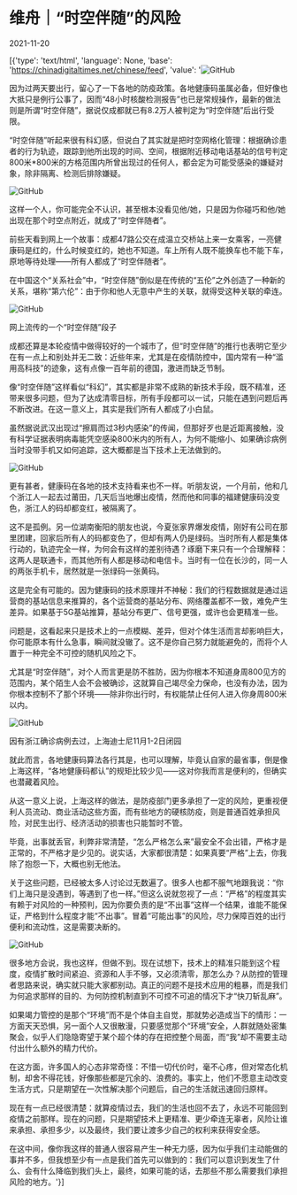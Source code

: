 # 维舟｜“时空伴随”的风险

2021-11-20

[{'type': 'text/html', 'language': None, 'base': 'https://chinadigitaltimes.net/chinese/feed', 'value': '![GitHub](https://chinadigitaltimes.net/chinese/files/2021/11/image-1637406458317.png)

因为过两天要出行，留心了一下各地的防疫政策。各地健康码虽属必备，但好像也大抵只是例行公事了，因而“48小时核酸检测报告”也已是常规操作，最新的做法则是所谓“时空伴随”，据说仅成都就已有8.2万人被判定为“时空伴随”后出行受限。

“时空伴随”听起来很有科幻感，但说白了其实就是把时空网格化管理：根据确诊患者的行为轨迹，跟踪到他所出现的时间、空间，根据附近移动电话基站的信号判定800米*800米的方格范围内所曾出现过的任何人，都会定为可能受感染的嫌疑对象，除非隔离、检测后排除嫌疑。

![GitHub](https://chinadigitaltimes.net/chinese/files/2021/11/post-673572-6198d7313a25d.)

这样一个人，你可能完全不认识，甚至根本没看见他/她，只是因为你碰巧和他/她出现在那个时空点附近，就成了“时空伴随者”。

前些天看到网上一个故事：成都47路公交在成温立交桥站上来一女乘客，一亮健康码是红的，什么时候变红的，她也不知道。车上所有人既不能换车也不能下车，原地等待处理——所有人都成了“时空伴随者”。

在中国这个“关系社会”中，“时空伴随”倒似是在传统的“五伦”之外创造了一种新的关系，堪称“第六伦”：由于你和他人无意中产生的关联，就得受这种关联的牵连。

![GitHub](https://chinadigitaltimes.net/chinese/files/2021/11/post-673572-6198d73148546.png)

 网上流传的一个“时空伴随”段子 

成都还算是本轮疫情中做得较好的一个城市了，但“时空伴随”的推行也表明它至少在有一点上和别处并无二致：近些年来，尤其是在疫情防控中，国内常有一种“滥用高科技”的迹象，这有点像一百年前的德国，激进而缺乏节制。

像“时空伴随”这样看似“科幻”，其实都是非常不成熟的新技术手段，既不精准，还带来很多问题，但为了达成清零目标，所有手段都可以一试，只能在遇到问题后再不断改进。在这一意义上，其实是我们所有人都成了小白鼠。

虽然据说武汉出现过“擦肩而过3秒内感染”的传闻，但那好歹也是近距离接触，没有科学证据表明病毒能凭空感染800米内的所有人，为何不能缩小、如果确诊病例当时没带手机又如何追踪，这大概都是当下技术上无法做到的。

![GitHub](https://chinadigitaltimes.net/chinese/files/2021/11/post-673572-6198d7315cb26.png)

更有甚者，健康码在各地的技术支持看来也不一样。听朋友说，一个月前，他和几个浙江人一起去过莆田，几天后当地爆出疫情，然而他和同事的福建健康码没变色，浙江人的码却都变红，被隔离了。

这不是孤例。另一位湖南衡阳的朋友也说，今夏张家界爆发疫情，刚好有公司在那里团建，回家后所有人的码都变色了，但却有两人仍是绿码。当时所有人都是集体行动的，轨迹完全一样，为何会有这样的差别待遇？琢磨下来只有一个合理解释：这两人是联通卡，而其他所有人都是移动和电信卡。当时有一位在长沙的，同一人的两张手机卡，居然就是一张绿码一张黄码。

这是完全有可能的。因为健康码的技术原理并不神秘：我们的行程数据就是通过运营商的基站信息来推算的，各个运营商的基站分布、网络覆盖都不一致，难免产生差异。如果基于5G基站推算，基站分布更广、信号更强，或许也会更精准一些。

问题是，这看起来只是技术上的一点模糊、差异，但对个体生活而言却影响巨大，你可能原本有什么急事，瞬间就没辙了。这不是你自己努力就能避免的，而将个人置于一种完全不可控的随机风险之下。

尤其是“时空伴随”，对个人而言更是防不胜防，因为你根本不知道身周800见方的范围内，某个陌生人会不会被确诊，这就算自己竭尽全力保命，也没有办法，因为你根本控制不了那个环境——除非你出行时，有权能禁止任何人进入你身周800米以内。

![GitHub](https://chinadigitaltimes.net/chinese/files/2021/11/post-673572-6198d73165f5f.)

因有浙江确诊病例去过，上海迪士尼11月1-2日闭园  

就此而言，各地健康码算法各行其是，也可以理解，毕竟认自家的最省事，倒是像上海这样，“各地健康码都认”的规矩比较少见——这对你我而言是便利的，但确实也潜藏着风险。

从这一意义上说，上海这样的做法，是防疫部门更多承担了一定的风险，更重视便利人员流动、商业活动这些方面，而有些地方的硬核防疫，则是普通百姓承担风险，对民生出行、经济活动的损害也只能暂时不管。

毕竟，出事就丢官，利弊非常清楚，“怎么严格怎么来”最安全不会出错，严格才是正常的，不严格才是少见的。说实话，大家都很清楚：如果真要“严格”上去，你我除了抱怨一下，大概也别无他法。

关于这些问题，已经被太多人讨论过无数遍了。很多人也都不服气地跟我说：“你们上海只是没遇到，等遇到了也一样。”但这么说就忽视了一点：“严格”的程度其实有赖于对风险的一种预判，因为你要负责的是“不出事”这样一个结果，谁能不能保证，严格到什么程度才能“不出事”。冒着“可能出事”的风险，尽力保障百姓的出行便利和流动性，这是需要决断的。

![GitHub](https://chinadigitaltimes.net/chinese/files/2021/11/post-673572-6198d7316f57c.)

很多地方会说，我也这样，但做不到。现在试想下，技术上的精准只能到这个程度，疫情扩散时间紧迫、资源和人手不够，又必须清零，那怎么办？从防控的管理者思路来说，确实就只能大家都别动。真正的问题不是技术应用的粗暴，而是我们为何追求那样的目的、为何防控机制直到不可控不可追的情况下才“快刀斩乱麻”。

如果竭力管控的是那个“环境”而不是个体自主自觉，那就势必造成当下的情形：一方面天天恐惧，另一面个人又很散漫，只要感觉那个“环境”安全，人群就随处密集聚会，似乎人们隐隐寄望于某个超个体的存在把控整个局面，而“我”却不需要主动付出什么额外的精力代价。

在这方面，许多国人的心态非常奇怪：不惜一切代价时，毫不心疼，但对常态化机制，却舍不得花钱，好像那些都是冗余的、浪费的。事实上，他们不愿意主动改变生活方式，只是期望在一次性解决那个问题后，自己的生活就迅速回归原样。

现在有一点已经很清楚：就算疫情过去，我们的生活也回不去了，永远不可能回到疫情之前那样。现在的问题，只是期望技术上更精准、更少牵连无辜者，风险让谁来承担、承担多少，以及最终，我们要让渡多少自己的权利来获得安全感。

在这中间，像你我这样的普通人很容易产生一种无力感，因为似乎我们主动能做的事并不多，但我想至少有一点是我们首先可以做到的：我们可以意识到发生了什么、会有什么降临到我们头上，最终，如果可能的话，去那些不那么需要我们承担风险的地方。'}]